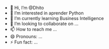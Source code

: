 - 👋 Hi, I’m @Dhito
- 👀 I’m interested in aprender Python
- 🌱 I’m currently learning Business Intelligence
- 💞️ I’m looking to collaborate on ...
- 📫 How to reach me ...
- 😄 Pronouns: ...
- ⚡ Fun fact: ...

<!---
Dhidhito/Dhidhito is a ✨ special ✨ repository because its `README.md` (this file) appears on your GitHub profile.
You can click the Preview link to take a look at your changes.
--->
